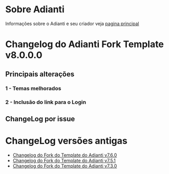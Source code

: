 # Sobre Adianti
Informações sobre o Adianti e seu criador veja  [pagina principal](../README.md)

# Changelog do Adianti Fork Template v8.0.0.0


## Principais alterações

### 1 - Temas melhorados

### 2 - Inclusão do link para o Login

## ChangeLog por issue


# ChangeLog versões antigas
* [Changelog do Fork do Template do Adianti v7.6.0](changelog_fork_v7.6.0.md)
* [Changelog do Fork do Template do Adianti v7.5.1](changelog_fork_v7.5.1.md)
* [Changelog do Fork do Template do Adianti v7.3.0](changelog_fork_v7.3.0.md)